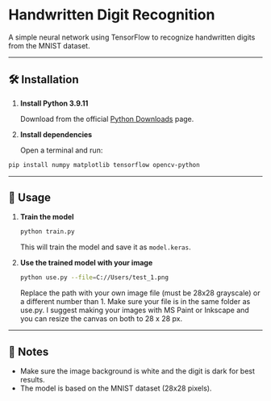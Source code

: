 # Handwritten Digit Recognition

A simple neural network using TensorFlow to recognize handwritten digits from the MNIST dataset.

---

## 🛠 Installation

1. **Install Python 3.9.11**

   Download from the official [Python Downloads](https://www.python.org/downloads/release/python-3911/) page.

2. **Install dependencies**

   Open a terminal and run:

```bash
pip install numpy matplotlib tensorflow opencv-python
```

---

## 🚀 Usage

1. **Train the model**

   ```bash
   python train.py
   ```

   This will train the model and save it as `model.keras`.

2. **Use the trained model with your image**

   ```bash
   python use.py --file=C://Users/test_1.png 
   ```

   Replace the path with your own image file (must be 28x28 grayscale) or a different number than 1. Make sure your file is in the same folder as use.py. 
   I suggest making your images with MS Paint or Inkscape and you can resize the canvas on both to 28 x 28 px.
---

## 📝 Notes

* Make sure the image background is white and the digit is dark for best results.
* The model is based on the MNIST dataset (28x28 pixels).